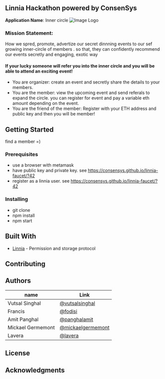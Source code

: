 ## Linnia Hackathon powered by ConsenSys

**Application Name**: Inner circle
![Image Logo](https://github.com/vutsalsinghal/linnia-hackathon/blob/master/Logo_SEM.jpg)

### Mission Statement:
How we spred, promote, advertize our secret dinnning events
to our sef growing inner-circle of members . so that, they can confidently recommend
our events secretly and engaging, exotic way


#### If your lucky someone will refer you into the inner circle and you will be able to attend an exciting event!
* You are organizer: create an event and secretly share the details to your members.
* You are the member: view the upcoming event and send referals to expand the circle. you can register for event and pay a variable eth amount depending on the event.
* You are the friend of the member: Register with your ETH address and public key and then you will be member!

## Getting Started

find a member =)

### Prerequisites

* use a browser with metamask
* have public key and private key. see https://consensys.github.io/linnia-faucet/?42
* register as a linnia user. see https://consensys.github.io/linnia-faucet/?42

### Installing

* git clone
* npm install
* npm start

## Built With

* [Linnia](https://github.com/ConsenSys/linnia-box) - Permission and storage protocol

## Contributing

## Authors

|   name  | Link
|----------|----------------|
| Vutsal Singhal | [@vutsalsinghal](https://github.com/vutsalsinghal) |
| Francis  | [@fodisi](https://github.com/fodisi) |
| Amit Panghal | [@panghalamit](https://github.com/panghalamit) |
| Mickael Germemont | [@mickaelgermemont](https://github.com/mickaelgermemont) |
| Lavera | [@lavera](https://github.com/laveradesign) |

## License


## Acknowledgments

